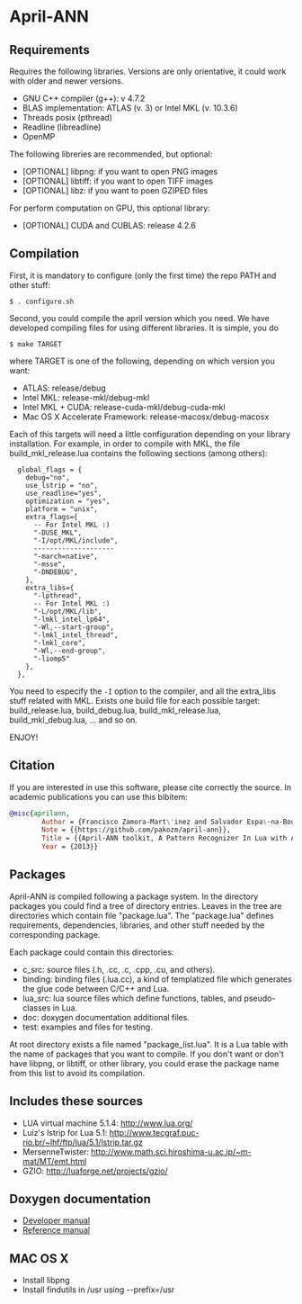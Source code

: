 April-ANN
=========

Requirements
------------

Requires the following libraries. Versions are only orientative, it could work with older and newer versions.

- GNU C++ compiler (g++): v 4.7.2
- BLAS implementation: ATLAS (v. 3) or Intel MKL (v. 10.3.6)
- Threads posix (pthread)
- Readline (libreadline)
- OpenMP

The following libreries are recommended, but optional:
- [OPTIONAL] libpng: if you want to open PNG images
- [OPTIONAL] libtiff: if you want to open TIFF images
- [OPTIONAL] libz: if you want to poen GZIPED files

For perform computation on GPU, this optional library:
- [OPTIONAL] CUDA and CUBLAS: release 4.2.6

Compilation
-----------

First, it is mandatory to configure (only the first time) the repo PATH and other stuff:

```$ . configure.sh```

Second, you could compile the april version which you need. We have developed compiling files for using
different libraries. It is simple, you do

```$ make TARGET```

where TARGET is one of the following, depending on which version you want:

- ATLAS: release/debug
- Intel MKL: release-mkl/debug-mkl
- Intel MKL + CUDA: release-cuda-mkl/debug-cuda-mkl
- Mac OS X Accelerate Framework: release-macosx/debug-macosx

Each of this targets will need a little configuration depending on your library
installation. For example, in order to compile with MKL, the file build_mkl_release.lua contains
the following sections (among others):

```
  global_flags = {
    debug="no",
    use_lstrip = "no",
    use_readline="yes",
    optimization = "yes",
    platform = "unix",
    extra_flags={
      -- For Intel MKL :)
      "-DUSE_MKL",
      "-I/opt/MKL/include",
      --------------------
      "-march=native",
      "-msse",
      "-DNDEBUG",
    },
    extra_libs={
      "-lpthread",
      -- For Intel MKL :)
      "-L/opt/MKL/lib",
      "-lmkl_intel_lp64",
      "-Wl,--start-group",
      "-lmkl_intel_thread",
      "-lmkl_core",
      "-Wl,--end-group",
      "-liomp5"
    },
  },
```

You need to especify the `-I` option to the compiler, and all the extra_libs stuff related with MKL.
Exists one build file for each possible target: build_release.lua, build_debug.lua, build_mkl_release.lua,
build_mkl_debug.lua, ... and so on.

ENJOY!

Citation
--------

If you are interested in use this software, please cite correctly the source. In academic publications
you can use this bibitem:

```bibtex
@misc{aprilann,
        Author = {Francisco Zamora-Mart\'inez and Salvador Espa\~na-Boquera and Jorge Gorbe-Moya and Joan Pastor-Pellicer and Adrian Palacios},
        Note = {{https://github.com/pakozm/april-ann}},
        Title = {{April-ANN toolkit, A Pattern Recognizer In Lua with Artificial Neural Networks}},
        Year = {2013}}
```


Packages
--------

April-ANN is compiled following a package system. In the directory packages you could find a
tree of directory entries. Leaves in the tree are directories which contain file "package.lua".
The "package.lua" defines requirements, dependencies, libraries, and other stuff needed by the
corresponding package.

Each package could contain this directories:

- c_src: source files (.h, .cc, .c, .cpp, .cu, and others).
- binding: binding files (.lua.cc), a kind of templatized file which generates the glue code between C/C++ and Lua.
- lua_src: lua source files which define functions, tables, and pseudo-classes in Lua.
- doc: doxygen documentation additional files.
- test: examples and files for testing.

At root directory exists a file named "package_list.lua". It is a Lua table with the name of packages that
you want to compile. If you don't want or don't have libpng, or libtiff, or other library, you could
erase the package name from this list to avoid its compilation.


Includes these sources
----------------------
- LUA virtual machine 5.1.4: http://www.lua.org/
- Luiz's lstrip for Lua 5.1: http://www.tecgraf.puc-rio.br/~lhf/ftp/lua/5.1/lstrip.tar.gz
- MersenneTwister: http://www.math.sci.hiroshima-u.ac.jp/~m-mat/MT/emt.html
- GZIO: http://luaforge.net/projects/gzio/

Doxygen documentation
---------------------
- [Developer manual](http://pakozm.github.com/april-ann/doxygen_doc/developer/html/index.html)
- [Reference manual](http://pakozm.github.com/april-ann/doxygen_doc/user_refman/html/index.html)

MAC OS X
--------

- Install libpng
- Install findutils in /usr using --prefix=/usr
